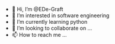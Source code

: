 - 👋 Hi, I’m @EDe-Graft
- 👀 I’m interested in software engineering
- 🌱 I’m currently learning python
- 💞️ I’m looking to collaborate on ...
- 📫 How to reach me ...

<!---
EDe-Graft/EDe-Graft is a ✨ special ✨ repository because its `README.md` (this file) appears on your GitHub profile.
You can click the Preview link to take a look at your changes.
--->
